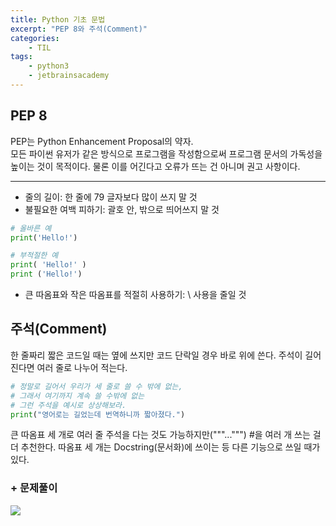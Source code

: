 ```yaml
---
title: Python 기초 문법
excerpt: "PEP 8와 주석(Comment)"
categories: 
    - TIL
tags:
    - python3
    - jetbrainsacademy
---
```

## PEP 8
PEP는 Python Enhancement Proposal의 약자.  
모든 파이썬 유저가 같은 방식으로 프로그램을 작성함으로써
프로그램 문서의 가독성을 높이는 것이 목적이다. 물론 이를 어긴다고 오류가 뜨는 건 아니며 권고 사항이다.  
* * *
- 줄의 길이: 한 줄에 79 글자보다 많이 쓰지 말 것
- 불필요한 여백 피하기: 괄호 안, 밖으로 띄어쓰지 말 것  

```python
# 올바른 예
print('Hello!')

# 부적절한 예
print( 'Hello!' )
print ('Hello!')
```

- 큰 따옴표와 작은 따옴표를 적절히 사용하기: \ 사용을 줄일 것  


## 주석(Comment)
한 줄짜리 짧은 코드일 때는 옆에 쓰지만 코드 단락일 경우 바로 위에 쓴다. 주석이 길어진다면 여러 줄로 나누어 적는다.
```python
# 정말로 길어서 우리가 세 줄로 쓸 수 밖에 없는,
# 그래서 여기까지 계속 쓸 수밖에 없는
# 그런 주석을 예시로 상상해보라.
print("영어로는 길었는데 번역하니까 짧아졌다.")
```
큰 따옴표 세 개로 여러 줄 주석을 다는 것도 가능하지만("""...""") #을 여러 개 쓰는 걸 더 추천한다. 따옴표 세 개는 Docstring(문서화)에 쓰이는 등 다른 기능으로 쓰일 때가 있다.  

### + 문제풀이
![](https://dulcis-hortus.github.io/assets/images/0612_joke.JPG)  
<br>


